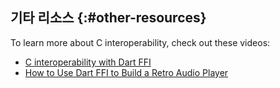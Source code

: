 
## 기타 리소스 {:#other-resources}

To learn more about C interoperability, check out these videos:

- [C interoperability with Dart FFI]
- [How to Use Dart FFI to Build a Retro Audio Player]

[C interoperability with Dart FFI]: {{site.yt.watch}}?v=2MMK7YoFgaA
[How to Use Dart FFI to Build a Retro Audio Player]: {{site.yt.watch}}?v=05Wn2oM_nWw